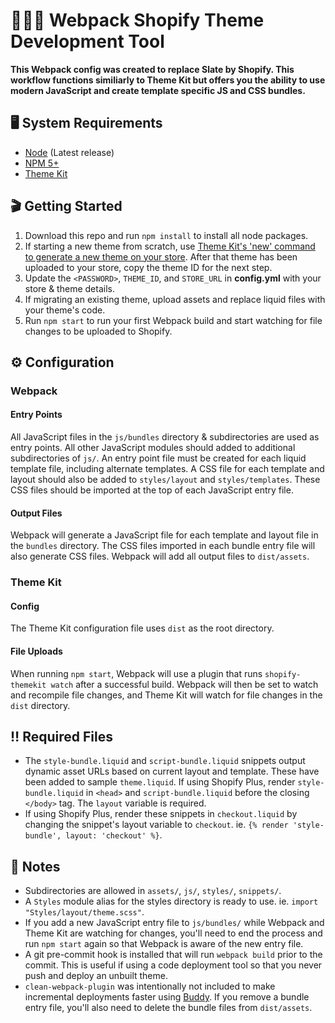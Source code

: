 # 👷🏼‍♂️ Webpack Shopify Theme Development Tool

**This Webpack config was created to replace Slate by Shopify. This workflow functions similiarly to Theme Kit but offers you the ability to use modern JavaScript and create template specific JS and CSS bundles.**

## 🖥 System Requirements
- [Node](https://nodejs.org/en/) (Latest release)
- [NPM 5+](https://docs.npmjs.com/try-the-latest-stable-version-of-npm)
- [Theme Kit](https://shopify.github.io/themekit/)

## 🎬 Getting Started
1. Download this repo and run `npm install` to install all node packages.
2. If starting a new theme from scratch, use [Theme Kit's 'new' command to generate a new theme on your store](https://shopify.github.io/themekit/commands/#new). After that theme has been uploaded to your store, copy the theme ID for the next step.
3. Update the `<PASSWORD>`, `THEME_ID`, and `STORE_URL` in **config.yml** with your store & theme details.
4. If migrating an existing theme, upload assets and replace liquid files with your theme's code.
5. Run `npm start` to run your first Webpack build and start watching for file changes to be uploaded to Shopify.

## ⚙️ Configuration

### Webpack

#### Entry Points
All JavaScript files in the `js/bundles` directory & subdirectories are used as entry points. All other JavaScript modules should added to additional subdirectories of `js/`. An entry point file must be created for each liquid template file, including alternate templates. A CSS file for each template and layout should also be added to `styles/layout` and `styles/templates`. These CSS files should be imported at the top of each JavaScript entry file.

#### Output Files
Webpack will generate a JavaScript file for each template and layout file in the `bundles` directory. The CSS files imported in each bundle entry file will also generate CSS files. Webpack will add all output files to `dist/assets`.

### Theme Kit

#### Config
The Theme Kit configuration file uses `dist` as the root directory.

#### File Uploads
When running `npm start`, Webpack will use a plugin that runs `shopify-themekit watch` after a successful build. Webpack will then be set to watch and recompile file changes, and Theme Kit will watch for file changes in the `dist` directory.

## ‼️ Required Files
- The `style-bundle.liquid` and `script-bundle.liquid` snippets output dynamic asset URLs based on current layout and template. These have been added to sample `theme.liquid`. If using Shopify Plus, render `style-bundle.liquid` in `<head>` and `script-bundle.liquid` before the closing `</body>` tag. The `layout` variable is required.
- If using Shopify Plus, render these snippets in `checkout.liquid` by changing the snippet's layout variable to `checkout`. ie. `{% render 'style-bundle', layout: 'checkout' %}`.

## 📝 Notes
- Subdirectories are allowed in `assets/`, `js/`, `styles/`, `snippets/`.
- A `Styles` module alias for the styles directory is ready to use. ie. `import "Styles/layout/theme.scss"`.
- If you add a new JavaScript entry file to `js/bundles/` while Webpack and Theme Kit are watching for changes, you'll need to end the process and run `npm start` again so that Webpack is aware of the new entry file.
- A git pre-commit hook is installed that will run `webpack build` prior to the commit. This is useful if using a code deployment tool so that you never push and deploy an unbuilt theme.
- `clean-webpack-plugin` was intentionally not included to make incremental deployments faster using [Buddy](https://buddy.works/). If you remove a bundle entry file, you'll also need to delete the bundle files from `dist/assets`.